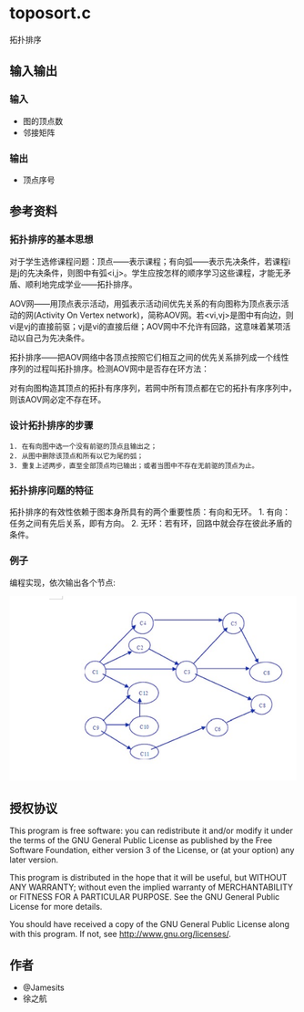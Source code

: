 # toposort.c

拓扑排序

## 输入输出

### 输入

 * 图的顶点数
 * 邻接矩阵
 
### 输出

 * 顶点序号

## 参考资料

### 拓扑排序的基本思想

对于学生选修课程问题：顶点——表示课程；有向弧——表示先决条件，若课程i是j的先决条件，则图中有弧<i,j>。学生应按怎样的顺序学习这些课程，才能无矛盾、顺利地完成学业——拓扑排序。

AOV网——用顶点表示活动，用弧表示活动间优先关系的有向图称为顶点表示活动的网(Activity On Vertex network)，简称AOV网。若<vi,vj>是图中有向边，则vi是vj的直接前驱；vj是vi的直接后继；AOV网中不允许有回路，这意味着某项活动以自己为先决条件。

拓扑排序——把AOV网络中各顶点按照它们相互之间的优先关系排列成一个线性序列的过程叫拓扑排序。检测AOV网中是否存在环方法：

对有向图构造其顶点的拓扑有序序列，若网中所有顶点都在它的拓扑有序序列中，则该AOV网必定不存在环。

### 设计拓扑排序的步骤
	1. 在有向图中选一个没有前驱的顶点且输出之；
	2. 从图中删除该顶点和所有以它为尾的弧；
	3. 重复上述两步，直至全部顶点均已输出；或者当图中不存在无前驱的顶点为止。

### 拓扑排序问题的特征

拓扑排序的有效性依赖于图本身所具有的两个重要性质：有向和无环。
	1. 有向：任务之间有先后关系，即有方向。
	2. 无环：若有环，回路中就会存在彼此矛盾的条件。

### 例子

编程实现，依次输出各个节点:

![Example 1](example1.jpg)

## 授权协议

This program is free software: you can redistribute it and/or modify it under the terms of the GNU General Public License as published by the Free Software Foundation, either version 3 of the License, or (at your option) any later version.

This program is distributed in the hope that it will be useful, but WITHOUT ANY WARRANTY; without even the implied warranty of MERCHANTABILITY or FITNESS FOR A PARTICULAR PURPOSE.  See the GNU General Public License for more details.

You should have received a copy of the GNU General Public License along with this program.  If not, see <http://www.gnu.org/licenses/>.

## 作者

 * @Jamesits
 * 徐之航